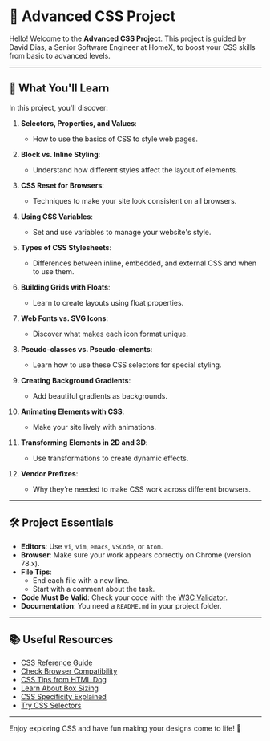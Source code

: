 # 🌟 Advanced CSS Project

Hello! Welcome to the **Advanced CSS Project**. This project is guided by David Dias, a Senior Software Engineer at HomeX, to boost your CSS skills from basic to advanced levels.

---

## 🎯 What You'll Learn

In this project, you'll discover:

1. **Selectors, Properties, and Values**:
   - How to use the basics of CSS to style web pages.

2. **Block vs. Inline Styling**:
   - Understand how different styles affect the layout of elements.

3. **CSS Reset for Browsers**:
   - Techniques to make your site look consistent on all browsers.

4. **Using CSS Variables**:
   - Set and use variables to manage your website's style.

5. **Types of CSS Stylesheets**:
   - Differences between inline, embedded, and external CSS and when to use them.

6. **Building Grids with Floats**:
   - Learn to create layouts using float properties.

7. **Web Fonts vs. SVG Icons**:
   - Discover what makes each icon format unique.

8. **Pseudo-classes vs. Pseudo-elements**:
   - Learn how to use these CSS selectors for special styling.

9. **Creating Background Gradients**:
   - Add beautiful gradients as backgrounds.

10. **Animating Elements with CSS**:
    - Make your site lively with animations.

11. **Transforming Elements in 2D and 3D**:
    - Use transformations to create dynamic effects.

12. **Vendor Prefixes**:
    - Why they’re needed to make CSS work across different browsers.

---

## 🛠 Project Essentials

- **Editors**: Use `vi`, `vim`, `emacs`, `VSCode`, or `Atom`.
- **Browser**: Make sure your work appears correctly on Chrome (version 78.x).
- **File Tips**: 
  - End each file with a new line.
  - Start with a comment about the task.
- **Code Must Be Valid**: Check your code with the [W3C Validator](https://validator.w3.org/).
- **Documentation**: You need a `README.md` in your project folder.

---

## 📚 Useful Resources

- [CSS Reference Guide](https://developer.mozilla.org/en-US/docs/Web/CSS/Reference)
- [Check Browser Compatibility](https://caniuse.com/)
- [CSS Tips from HTML Dog](https://htmldog.com/)
- [Learn About Box Sizing](https://css-tricks.com/box-sizing/)
- [CSS Specificity Explained](https://developer.mozilla.org/en-US/docs/Web/CSS/Specificity)
- [Try CSS Selectors](https://flukeout.github.io/)

---

Enjoy exploring CSS and have fun making your designs come to life! 🎨
